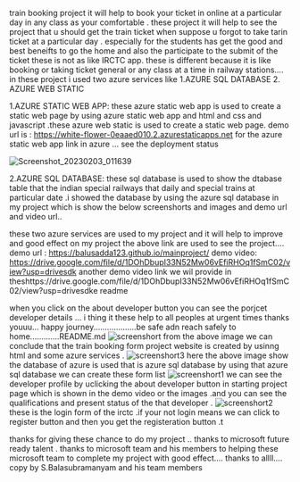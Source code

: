 train booking project 
it will help to book your ticket in online at a particular day in any class as your comfortable .
these project it will help to see the project that u should get the train ticket when suppose u forgot to take tarin ticket at a particular day .
especially for the students has get the good and best beneifts to go the home and also the participate to the submit of the ticket these is not as like IRCTC app.
these is different
because it is like booking or taking ticket general or any class at a time in railway stations....
in these project i used two azure services 
like 1.AZURE SQL DATABASE
   2. AZURE WEB STATIC 
   
  
 1.AZURE STATIC WEB APP:
 these azure static web app is used to create a static web page by using azure static web app and html and css and javascript .these azure web static is used to create a static web page.
 demo url is : https://white-flower-0eaaed010.2.azurestaticapps.net
for the azure static web app link in azure ...
see the deployment status 

![Screenshot_20230203_011639](https://user-images.githubusercontent.com/115142889/216435094-25ef71fa-9ec5-4632-94e4-95fa26b70681.jpg)



2.AZURE SQL DATABASE:
 these sql database is used to show the dtabase table that the indian special railways that daily and special trains at particular date .i showed the database by using the azure sql database in my project which is show the below screenshorts and images and demo url and video url..
 
these two azure services are used to my project and it will help to improve and good effect on my project
the above link are used to see the project....
demo url : https://balusadda123.github.io/mainproject/
demo video: https://drive.google.com/file/d/1DOhDbupI33N52Mw06vEfiRHOq1fSmC02/view?usp=drivesdk
another demo video link we wil provide in theshttps://drive.google.com/file/d/1DOhDbupI33N52Mw06vEfiRHOq1fSmC02/view?usp=drivesdke readme

when you click on the about developer button you can see the porjcet developer details ...
i thing it these help to all peoples at urgent times thanks youuu...
happy journey...................be safe adn reach safely to home.............README.md
![screenshort](https://user-images.githubusercontent.com/115142889/215776324-1210d0f7-370c-4496-bf85-fa8aa61a8a4f.jpg)
from the above image we can conclude that the train booking form project website is created by usinng html and some azure services .
![screenshort3](https://user-images.githubusercontent.com/115142889/215804315-bb5f1eed-9374-456b-97f3-25e640151f27.jpg)
here the above image show the database of azure is used that is azure sql database by using that azure sql database we can create these form list 
![screenshort1](https://user-images.githubusercontent.com/115142889/215776353-e529fddd-62e4-4e68-8ca6-e0e792b2f050.jpg)
we can see the developer profile by uclicking the about developer button in starting project page which is shown in the demo video or the images .and you can see the qualifications and present status of the that developer .
![screenshort2](https://user-images.githubusercontent.com/115142889/215776375-5b49fa09-1287-4c6e-85bf-7a0373510bde.jpg)
these is the login form of the irctc .if your not login means we can click to register button and then you get the registeration button .t

thanks for giving these chance to do my project ..
thanks to microsoft future ready talent .
thanks to microsoft team and his members to helping these microsoft team to complete my project with good effect....
thanks to allll....
copy by S.Balasubramanyam and his team members
